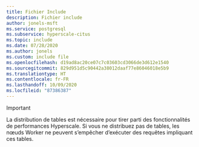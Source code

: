 ```yaml
---
title: Fichier Include
description: Fichier include
author: jonels-msft
ms.service: postgresql
ms.subservice: hyperscale-citus
ms.topic: include
ms.date: 07/28/2020
ms.author: jonels
ms.custom: include file
ms.openlocfilehash: d19ad8ac20ce07c7c03603cd3066de3d612e1540
ms.sourcegitcommit: 829d951d5c90442a38012daaf77e86046018e5b9
ms.translationtype: HT
ms.contentlocale: fr-FR
ms.lasthandoff: 10/09/2020
ms.locfileid: "87386387"
---
```

> [!IMPORTANT]
> La distribution de tables est nécessaire pour tirer parti des fonctionnalités de performances Hyperscale. Si vous ne distribuez pas de tables, les nœuds Worker ne peuvent s’empêcher d’exécuter des requêtes impliquant ces tables.
